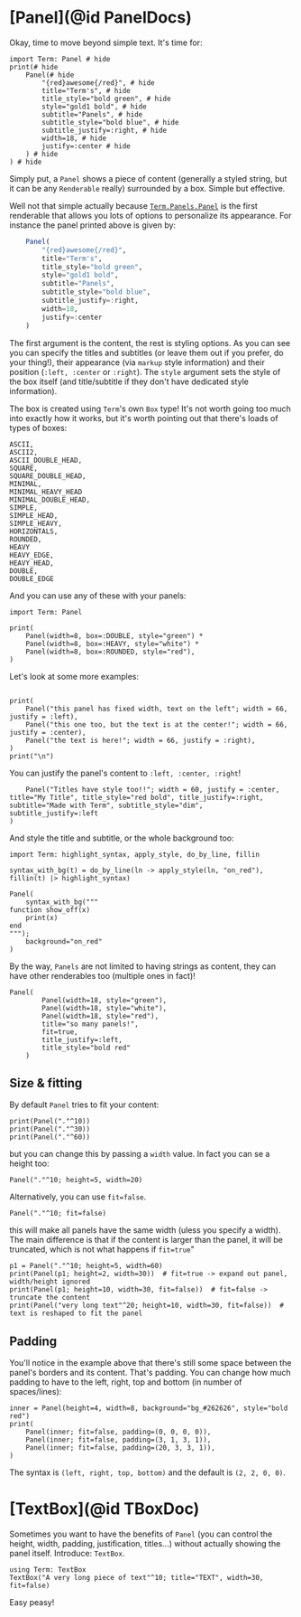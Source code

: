 # [Panel](@id PanelDocs)
Okay, time to move beyond simple text. It's time for:
```@example
import Term: Panel # hide
print(# hide
    Panel(# hide
        "{red}awesome{/red}", # hide
        title="Term's", # hide
        title_style="bold green", # hide
        style="gold1 bold", # hide
        subtitle="Panels", # hide
        subtitle_style="bold blue", # hide
        subtitle_justify=:right, # hide
        width=18, # hide
        justify=:center # hide
    ) # hide
) # hide
```

Simply put, a `Panel` shows a piece of content (generally a styled string, but it can be any `Renderable` really) surrounded by a box. Simple but effective.

Well not that simple actually because [`Term.Panels.Panel`](@ref) is the first renderable that allows you lots of options to personalize its appearance. For instance the panel printed above is given by:
```julia
    Panel(
        "{red}awesome{/red}",
        title="Term's",
        title_style="bold green",
        style="gold1 bold",
        subtitle="Panels",
        subtitle_style="bold blue",
        subtitle_justify=:right,
        width=18,
        justify=:center
    )
```

The first argument is the content, the rest is styling options. As you can see you can specify the titles and subtitles (or leave them out if you prefer, do your thing!), their appearance (via `markup` style information) and their position (`:left, :center` or `:right`). The `style` argument sets the style of the box itself (and title/subtitle if they don't have dedicated style information).

The box is created using `Term`'s own `Box` type! It's not worth going too much into exactly how it works, but it's worth pointing out that there's loads of types of boxes:
```
ASCII,
ASCII2,
ASCII_DOUBLE_HEAD,
SQUARE,
SQUARE_DOUBLE_HEAD,
MINIMAL,
MINIMAL_HEAVY_HEAD
MINIMAL_DOUBLE_HEAD,
SIMPLE,
SIMPLE_HEAD,
SIMPLE_HEAVY,
HORIZONTALS,
ROUNDED,
HEAVY
HEAVY_EDGE,
HEAVY_HEAD,
DOUBLE,
DOUBLE_EDGE
```

And you can use any of these with your panels:
```@example panel
import Term: Panel

print(
    Panel(width=8, box=:DOUBLE, style="green") *
    Panel(width=8, box=:HEAVY, style="white") *
    Panel(width=8, box=:ROUNDED, style="red"),
)
```


Let's look at some more examples:
```@example panel

print(
    Panel("this panel has fixed width, text on the left"; width = 66, justify = :left),    
    Panel("this one too, but the text is at the center!"; width = 66, justify = :center),
    Panel("the text is here!"; width = 66, justify = :right),
)
print("\n")
```
You can justify the panel's content to `:left, :center, :right`!

```@example panel
    Panel("Titles have style too!!"; width = 60, justify = :center, title="My Title", title_style="red bold", title_justify=:right, subtitle="Made with Term", subtitle_style="dim", subtitle_justify=:left
)
```
And style the title and subtitle, or the whole background too:
```@example panel
import Term: highlight_syntax, apply_style, do_by_line, fillin

syntax_with_bg(t) = do_by_line(ln -> apply_style(ln, "on_red"), fillin(t) |> highlight_syntax)

Panel(
    syntax_with_bg("""
function show_off(x)
    print(x)
end
"""); 
    background="on_red"
)

```

By the way, `Panels` are not limited to having strings as content, they can have other renderables too (multiple ones in fact)!
```@example panel
Panel(
        Panel(width=18, style="green"),
        Panel(width=18, style="white"),
        Panel(width=18, style="red"),
        title="so many panels!",
        fit=true,
        title_justify=:left,
        title_style="bold red"
    )

```

## Size & fitting
By default `Panel` tries to fit your content:

```@example panel
print(Panel("."^10))
print(Panel("."^30))
print(Panel("."^60))
```

but you can change this by passing a `width` value. In fact you can se a height too:
```@example panel
Panel("."^10; height=5, width=20)
```

Alternatively, you can use `fit=false`. 
```@example panel
Panel("."^10; fit=false)
```
this will make all panels have the same width (uless you specify a width). The main difference is that if the content is larger than the panel, it will be truncated, which is not what happens if `fit=true`"
```@example panel
p1 = Panel("."^10; height=5, width=60)
print(Panel(p1; height=2, width=30))  # fit=true -> expand out panel, width/height ignored
print(Panel(p1; height=10, width=30, fit=false))  # fit=false -> truncate the content
print(Panel("very long text"^20; height=10, width=30, fit=false))  # text is reshaped to fit the panel
```


## Padding
You'll notice in the example above that there's still some space between the panel's borders and its content. That's padding. You can change how much padding to have to the left, right, top and bottom (in number of spaces/lines):
```@example panel
inner = Panel(height=4, width=8, background="bg_#262626", style="bold red")
print(
    Panel(inner; fit=false, padding=(0, 0, 0, 0)),
    Panel(inner; fit=false, padding=(3, 1, 3, 1)),
    Panel(inner; fit=false, padding=(20, 3, 3, 1)),
)
```

The syntax is `(left, right, top, bottom)` and the default is `(2, 2, 0, 0)`.


# [TextBox](@id TBoxDoc)
Sometimes you want to have the benefits of `Panel` (you can control the height, width, padding, justification, titles...) without actually showing the panel itself. Introduce: `TextBox`.
```@example
using Term: TextBox
TextBox("A very long piece of text"^10; title="TEXT", width=30, fit=false)
```

Easy peasy!
